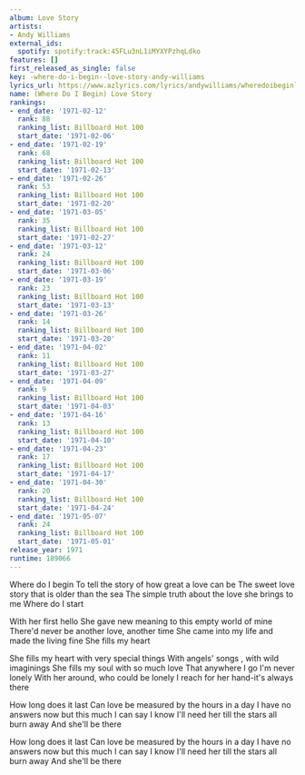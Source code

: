 ```yaml
---
album: Love Story
artists:
- Andy Williams
external_ids:
  spotify: spotify:track:45FLu3nL1iMYXYPzhqLdko
features: []
first_released_as_single: false
key: -where-do-i-begin--love-story-andy-williams
lyrics_url: https://www.azlyrics.com/lyrics/andywilliams/wheredoibeginlovestory.html
name: (Where Do I Begin) Love Story
rankings:
- end_date: '1971-02-12'
  rank: 88
  ranking_list: Billboard Hot 100
  start_date: '1971-02-06'
- end_date: '1971-02-19'
  rank: 68
  ranking_list: Billboard Hot 100
  start_date: '1971-02-13'
- end_date: '1971-02-26'
  rank: 53
  ranking_list: Billboard Hot 100
  start_date: '1971-02-20'
- end_date: '1971-03-05'
  rank: 35
  ranking_list: Billboard Hot 100
  start_date: '1971-02-27'
- end_date: '1971-03-12'
  rank: 24
  ranking_list: Billboard Hot 100
  start_date: '1971-03-06'
- end_date: '1971-03-19'
  rank: 23
  ranking_list: Billboard Hot 100
  start_date: '1971-03-13'
- end_date: '1971-03-26'
  rank: 14
  ranking_list: Billboard Hot 100
  start_date: '1971-03-20'
- end_date: '1971-04-02'
  rank: 11
  ranking_list: Billboard Hot 100
  start_date: '1971-03-27'
- end_date: '1971-04-09'
  rank: 9
  ranking_list: Billboard Hot 100
  start_date: '1971-04-03'
- end_date: '1971-04-16'
  rank: 13
  ranking_list: Billboard Hot 100
  start_date: '1971-04-10'
- end_date: '1971-04-23'
  rank: 17
  ranking_list: Billboard Hot 100
  start_date: '1971-04-17'
- end_date: '1971-04-30'
  rank: 20
  ranking_list: Billboard Hot 100
  start_date: '1971-04-24'
- end_date: '1971-05-07'
  rank: 24
  ranking_list: Billboard Hot 100
  start_date: '1971-05-01'
release_year: 1971
runtime: 189066
---
```

Where do I begin
To tell the story of how great a love can be
The sweet love story that is older than the sea
The simple truth about the love she brings to me
Where do I start

With her first hello
She gave new meaning to this empty world of mine
There'd never be another love, another time
She came into my life and made the living fine
She fills my heart

She fills my heart with very special things
With angels' songs , with wild imaginings
She fills my soul with so much love
That anywhere I go I'm never lonely
With her around, who could be lonely
I reach for her hand-it's always there

How long does it last
Can love be measured by the hours in a day
I have no answers now but this much I can say
I know I'll need her till the stars all burn away
And she'll be there

How long does it last
Can love be measured by the hours in a day
I have no answers now but this much I can say
I know I'll need her till the stars all burn away
And she'll be there
